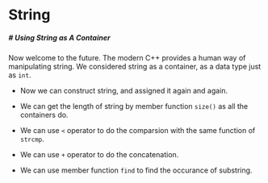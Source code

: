 # String

##### # Using String as A Container

Now welcome to the future. The modern C++ provides a human way of manipulating string. We considered string as a container, as a data type just as `int`.

- Now we can construct string, and assigned it again and again.

- We can get the length of string by member function `size()` as all the containers do.

- We can use `<` operator to do the comparsion with the same function of `strcmp`.
- We can use `+` operator to do the concatenation.
- We can use member function  `find` to find the occurance of substring.

